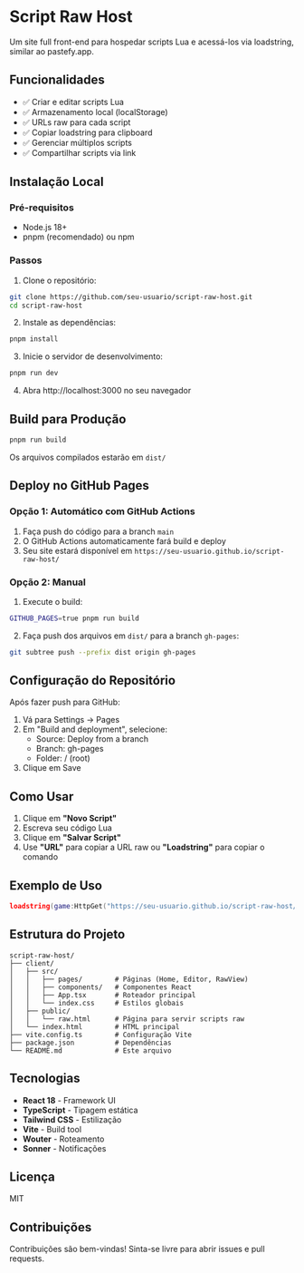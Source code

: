 # Script Raw Host

Um site full front-end para hospedar scripts Lua e acessá-los via loadstring, similar ao pastefy.app.

## Funcionalidades

- ✅ Criar e editar scripts Lua
- ✅ Armazenamento local (localStorage)
- ✅ URLs raw para cada script
- ✅ Copiar loadstring para clipboard
- ✅ Gerenciar múltiplos scripts
- ✅ Compartilhar scripts via link

## Instalação Local

### Pré-requisitos

- Node.js 18+ 
- pnpm (recomendado) ou npm

### Passos

1. Clone o repositório:
```bash
git clone https://github.com/seu-usuario/script-raw-host.git
cd script-raw-host
```

2. Instale as dependências:
```bash
pnpm install
```

3. Inicie o servidor de desenvolvimento:
```bash
pnpm run dev
```

4. Abra http://localhost:3000 no seu navegador

## Build para Produção

```bash
pnpm run build
```

Os arquivos compilados estarão em `dist/`

## Deploy no GitHub Pages

### Opção 1: Automático com GitHub Actions

1. Faça push do código para a branch `main`
2. O GitHub Actions automaticamente fará build e deploy
3. Seu site estará disponível em `https://seu-usuario.github.io/script-raw-host/`

### Opção 2: Manual

1. Execute o build:
```bash
GITHUB_PAGES=true pnpm run build
```

2. Faça push dos arquivos em `dist/` para a branch `gh-pages`:
```bash
git subtree push --prefix dist origin gh-pages
```

## Configuração do Repositório

Após fazer push para GitHub:

1. Vá para Settings → Pages
2. Em "Build and deployment", selecione:
   - Source: Deploy from a branch
   - Branch: gh-pages
   - Folder: / (root)
3. Clique em Save

## Como Usar

1. Clique em **"Novo Script"**
2. Escreva seu código Lua
3. Clique em **"Salvar Script"**
4. Use **"URL"** para copiar a URL raw ou **"Loadstring"** para copiar o comando

## Exemplo de Uso

```lua
loadstring(game:HttpGet("https://seu-usuario.github.io/script-raw-host/raw.html?code=..."))()
```

## Estrutura do Projeto

```
script-raw-host/
├── client/
│   ├── src/
│   │   ├── pages/        # Páginas (Home, Editor, RawView)
│   │   ├── components/   # Componentes React
│   │   ├── App.tsx       # Roteador principal
│   │   └── index.css     # Estilos globais
│   ├── public/
│   │   └── raw.html      # Página para servir scripts raw
│   └── index.html        # HTML principal
├── vite.config.ts        # Configuração Vite
├── package.json          # Dependências
└── README.md             # Este arquivo
```

## Tecnologias

- **React 18** - Framework UI
- **TypeScript** - Tipagem estática
- **Tailwind CSS** - Estilização
- **Vite** - Build tool
- **Wouter** - Roteamento
- **Sonner** - Notificações

## Licença

MIT

## Contribuições

Contribuições são bem-vindas! Sinta-se livre para abrir issues e pull requests.

